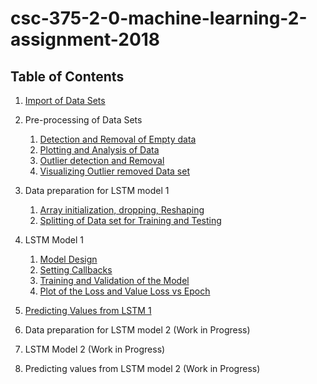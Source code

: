 # csc-375-2-0-machine-learning-2-assignment-2018

## **Table of Contents**

1. <a href="#\">Import of Data Sets</a>

2. Pre-processing of Data Sets 
	1. <a href="#\">Detection and Removal of Empty data</a><br>
	2. <a href="#\">Plotting and Analysis of Data</a><br>
	3. <a href="#\">Outlier detection and Removal </a><br>
    4. <a href="#\">Visualizing Outlier removed Data set </a><br>
	

3. Data preparation for LSTM model 1 
	
	1. <a href="#\">Array initialization, dropping, Reshaping</a>
	2. <a href="#\">Splitting of Data set for Training and Testing</a>

4. LSTM Model 1
	1. <a href="#\">	Model Design</a>
	2. 	<a href="#\">Setting Callbacks</a>
	3. 	<a href="#\">Training and Validation of the Model</a>
	4. 	<a href="#\">Plot of the Loss and Value Loss vs Epoch</a>

5. <a href="#\">Predicting Values from LSTM 1</a>

6. Data preparation for LSTM model 2 (Work in Progress)
7. LSTM Model 2 (Work in Progress)
8. Predicting values from LSTM model 2 (Work in Progress)
